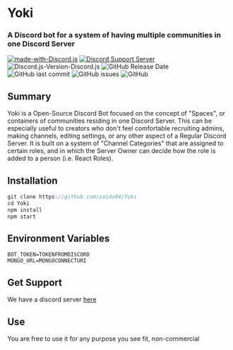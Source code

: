 # Yoki
### A Discord bot for a system of having multiple communities in one Discord Server
[![made-with-Discord.js](https://img.shields.io/badge/Made%20with-Discord.js-1f425f.svg)](https://github.com/discordjs/discord.js/) [![Discord Support Server](https://img.shields.io/discord/709121633541029938.svg)](https://discord.gg/fPRrVfx)
![Discord.js-Version-Discord.js](https://img.shields.io/badge/Discord.js-12.2.0-1f425f.svg) ![GitHub Release Date](https://img.shields.io/github/release-date/MythicalCuddles/DiscordBot.svg) ![GitHub last commit](https://img.shields.io/github/last-commit/zaida04/Yoki.svg) ![GitHub issues](https://img.shields.io/github/issues/zaida04/Yoki.svg) ![GitHub](https://img.shields.io/github/license/zaida04/Yoki.svg)

## Summary
Yoki is a Open-Source Discord Bot focused on the concept of "Spaces", or containers of communities residing in one Discord Server. This can be especially useful to creators who don't feel comfortable recruiting admins, making channels, editing settings, or any other aspect of a Regular Discord Server. It is built on a system of "Channel Categories" that are assigned to certain roles, and in which the Server Owner can decide how the role is added to a person (i.e. React Roles).

## Installation
```js
git clone https://github.com/zaida04/Yoki
cd Yoki
npm install
npm start
```
## Environment Variables
```
BOT_TOKEN=TOKENFROMDISCORD
MONGO_URL=MONGOCONNECTURI
```
## Get Support
We have a discord server [here](https://discord.gg/fPRrVfx)

## Use
You are free to use it for any purpose you see fit, non-commercial
